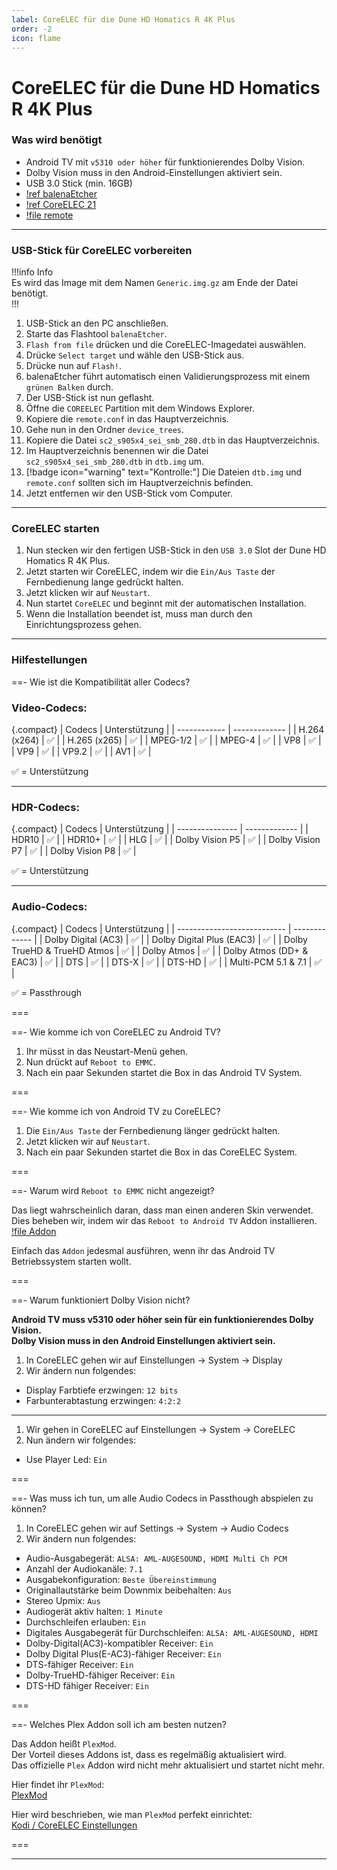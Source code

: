 ```yaml
---
label: CoreELEC für die Dune HD Homatics R 4K Plus
order: -2
icon: flame
---
```


# CoreELEC für die Dune HD Homatics R 4K Plus

<h3>Was wird benötigt</h3>

- Android TV mit `v5310 oder höher` für funktionierendes Dolby Vision.
- Dolby Vision muss in den Android-Einstellungen aktiviert sein.
- USB 3.0 Stick (min. 16GB)
- [!ref balenaEtcher](https://github.com/balena-io/etcher/releases/latest)
- [!ref CoreELEC 21](https://relkai.coreelec.org/?dir=Amlogic-ne/ce-21)
- [!file remote](/static/remote.conf)

---

<h3>USB-Stick für CoreELEC vorbereiten</h3>

!!!info Info  
Es wird das Image mit dem Namen `Generic.img.gz` am Ende der Datei benötigt.  
!!!

1. USB-Stick an den PC anschließen. 
2. Starte das Flashtool `balenaEtcher`. 
3. `Flash from file` drücken und die CoreELEC-Imagedatei auswählen.
4. Drücke `Select target` und wähle den USB-Stick aus.
5. Drücke nun auf `Flash!`.
6. balenaEtcher führt automatisch einen Validierungsprozess mit einem `grünen Balken` durch.
7. Der USB-Stick ist nun geflasht.
8. Öffne die `COREELEC` Partition mit dem Windows Explorer.
9. Kopiere die `remote.conf` in das Hauptverzeichnis.
10. Gehe nun in den Ordner `device_trees`.
11. Kopiere die Datei `sc2_s905x4_sei_smb_280.dtb` in das Hauptverzeichnis.
12. Im Hauptverzeichnis benennen wir die Datei `sc2_s905x4_sei_smb_280.dtb` in `dtb.img` um.
13. [!badge icon="warning" text="Kontrolle:"] Die Dateien `dtb.img` und `remote.conf` sollten sich im Hauptverzeichnis befinden.
14. Jetzt entfernen wir den USB-Stick vom Computer.

---

<h3>CoreELEC starten</h3>

1. Nun stecken wir den fertigen USB-Stick in den `USB 3.0` Slot der Dune HD Homatics R 4K Plus.
2. Jetzt starten wir CoreELEC, indem wir die `Ein/Aus Taste` der Fernbedienung lange gedrückt halten.
3. Jetzt klicken wir auf `Neustart`.
4. Nun startet `CoreELEC` und beginnt mit der automatischen Installation.
5. Wenn die Installation beendet ist, muss man durch den Einrichtungsprozess gehen.

---

<h3>Hilfestellungen</h3>

==- Wie ist die Kompatibilität aller Codecs?

<h3>Video-Codecs:</h3>

{.compact}
| Codecs       | Unterstützung |
| ------------ | ------------- |
| H.264 (x264) | ✅            |
| H.265 (x265) | ✅            |
| MPEG-1/2     | ✅            |
| MPEG-4       | ✅            |
| VP8          | ✅            |
| VP9          | ✅            |
| VP9.2        | ✅            |
| AV1          | ✅            |

✅ = Unterstützung  

---

<h3>HDR-Codecs:</h3>

{.compact}
| Codecs          | Unterstützung |
| --------------- | ------------- |
| HDR10           | ✅            |
| HDR10+          | ✅            |
| HLG             | ✅            |
| Dolby Vision P5 | ✅            |
| Dolby Vision P7 | ✅            |
| Dolby Vision P8 | ✅            |

✅ = Unterstützung  

---

<h3>Audio-Codecs:</h3> 

{.compact}
| Codecs                      | Unterstützung |
| --------------------------- | ------------- |
| Dolby Digital (AC3)         | ✅            |
| Dolby Digital Plus (EAC3)   | ✅            |
| Dolby TrueHD & TrueHD Atmos | ✅            |
| Dolby Atmos                 | ✅            |
| Dolby Atmos (DD+ & EAC3)    | ✅            |
| DTS                         | ✅            |
| DTS-X                       | ✅            |
| DTS-HD                      | ✅            |
| Multi-PCM 5.1 & 7.1         | ✅            |

✅ = Passthrough  

===

==- Wie komme ich von CoreELEC zu Android TV?

1. Ihr müsst in das Neustart-Menü gehen.
2. Nun drückt auf `Reboot to EMMC`.
3. Nach ein paar Sekunden startet die Box in das Android TV System.

===

==- Wie komme ich von Android TV zu CoreELEC?

1. Die `Ein/Aus Taste` der Fernbedienung länger gedrückt halten.
2. Jetzt klicken wir auf `Neustart`.
3. Nach ein paar Sekunden startet die Box in das CoreELEC System.

===

==- Warum wird `Reboot to EMMC` nicht angezeigt?

Das liegt wahrscheinlich daran, dass man einen anderen Skin verwendet.  
Dies beheben wir, indem wir das `Reboot to Android TV` Addon installieren.  
[!file Addon](/static/reboottoandroidtv.zip)  

Einfach das `Addon` jedesmal ausführen, wenn ihr das Android TV Betriebssystem starten wollt. 

===

==- Warum funktioniert Dolby Vision nicht?

**Android TV muss v5310 oder höher sein für ein funktionierendes Dolby Vision.**  
**Dolby Vision muss in den Android Einstellungen aktiviert sein.**

1. In CoreELEC gehen wir auf Einstellungen -> System -> Display
2. Wir ändern nun folgendes:
- Display Farbtiefe erzwingen: `12 bits`
- Farbunterabtastung erzwingen: `4:2:2`

---

1. Wir gehen in CoreELEC auf Einstellungen -> System -> CoreELEC
2. Nun ändern wir folgendes:
- Use Player Led: `Ein`

===

==- Was muss ich tun, um alle Audio Codecs in Passthough abspielen zu können?

1. In CoreELEC gehen wir auf Settings -> System -> Audio Codecs
2. Wir ändern nun folgendes:
- Audio-Ausgabegerät: `ALSA: AML-AUGESOUND, HDMI Multi Ch PCM`
- Anzahl der Audiokanäle: `7.1`
- Ausgabekonfiguration: `Beste Übereinstimmung`
- Originallautstärke beim Downmix beibehalten: `Aus`
- Stereo Upmix: `Aus`
- Audiogerät aktiv halten: `1 Minute`
- Durchschleifen erlauben: `Ein`
- Digitales Ausgabegerät für Durchschleifen: `ALSA: AML-AUGESOUND, HDMI`
- Dolby-Digital(AC3)-kompatibler Receiver: `Ein`
- Dolby Digital Plus(E-AC3)-fähiger Receiver: `Ein`
- DTS-fähiger Receiver: `Ein`
- Dolby-TrueHD-fähiger Receiver: `Ein`
- DTS-HD fähiger Receiver: `Ein`

===

==- Welches Plex Addon soll ich am besten nutzen?

Das Addon heißt `PlexMod`.  
Der Vorteil dieses Addons ist, dass es regelmäßig aktualisiert wird.  
Das offizielle `Plex` Addon wird nicht mehr aktualisiert und startet nicht mehr.

Hier findet ihr `PlexMod`:  
[PlexMod](https://forums.plex.tv/t/plexmod-for-kodi-18-19-20-21)

Hier wird beschrieben, wie man `PlexMod` perfekt einrichtet:  
[Kodi / CoreELEC Einstellungen](https://u3known.github.io/sb-wiki/appbox/plex-app-settings/)

===

---
